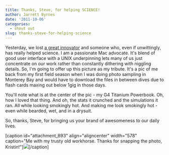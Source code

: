 ```yaml
---
title: Thanks, Steve, for helping SCIENCE!
author: Jarrett Byrnes
date: '2011-10-06'
categories:
  - shout out
slug: thanks-steve-for-helping-science
---
```


Yesterday, we lost [a great innovator](http://www.wired.com/epicenter/2011/10/jobs/) and someone who, even if unwittingly, has really helped science. I am a passionate Mac advocate. It's blend of good user interface with a UNIX underpinning lets many of us just concentrate on our work rather than constantly dithering with niggling details. So, I'm going to offer up this picture as my tribute. It's a pic of me back from my first field season when I was doing photo sampling in Monterey Bay and would have to download the files in between dives due to flash cards maxing out below 1gig in those days.

You'll note what is at the center of the pic - my G4 Titanium Powerbook. Oh, how I loved that thing. And oh, the stats it crunched and the simulations it ran. All while looking smokingly hot. And making me look smokingly hot - even while bearded, wet, and in a drysuit.

So, thanks, Steve, for bringing us your brand of awesomeness to our daily lives.

[caption id="attachment_893" align="aligncenter" width="578" caption="Me with my trusty old workhorse. Thanks for snapping the photo, Kristin!"]![](http://www.imachordata.com/wp-content/uploads/2011/10/jeb2.jpg)[/caption]
